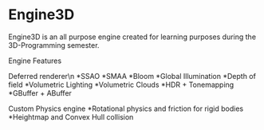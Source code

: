 # Engine3D
 
Engine3D is an all purpose engine created for learning purposes during the 3D-Programming semester. 

Engine Features

Deferred renderer\n
 *SSAO
 *SMAA
 *Bloom
 *Global Illumination
 *Depth of field
 *Volumetric Lighting
 *Volumetric Clouds
 *HDR + Tonemapping
 *GBuffer + ABuffer
 
Custom Physics engine
 *Rotational physics and friction for rigid bodies
 *Heightmap and Convex Hull collision
